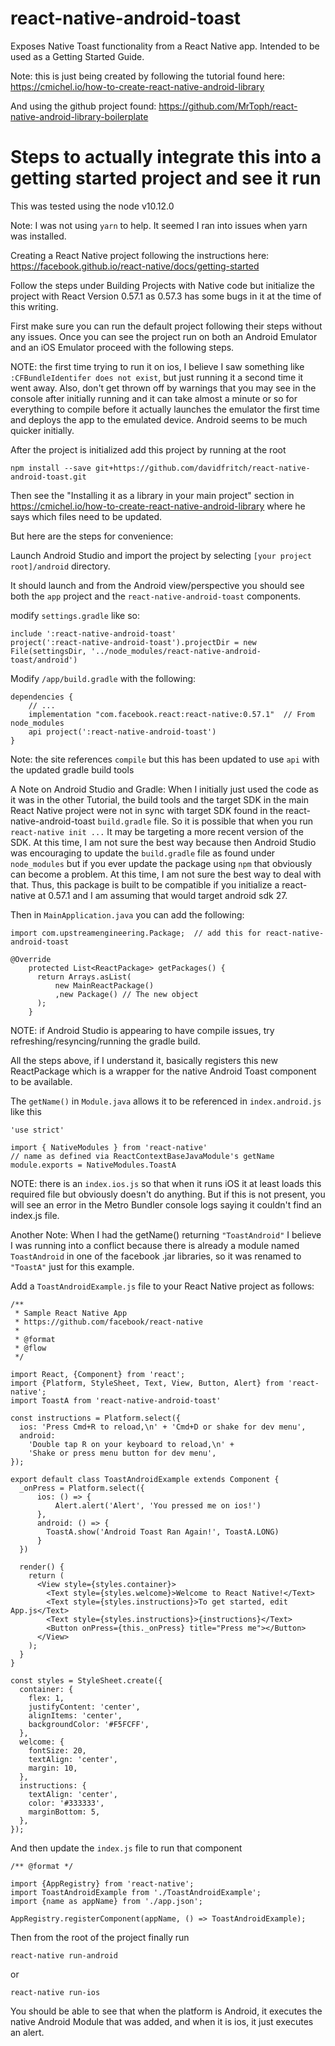 # react-native-android-toast
Exposes Native Toast functionality from a React Native app.  Intended to be used as a Getting Started Guide.

Note: this is just being created by following the tutorial found here: https://cmichel.io/how-to-create-react-native-android-library

And using the github project found:
https://github.com/MrToph/react-native-android-library-boilerplate

# Steps to actually integrate this into a getting started project and see it run

This was tested using the node v10.12.0

Note: I was not using `yarn` to help.  It seemed I ran into issues when yarn was installed.

Creating a React Native project following the instructions here:
https://facebook.github.io/react-native/docs/getting-started

Follow the steps under Building Projects with Native code but initialize the project with React Version 0.57.1 as 0.57.3 has some bugs in it at the time of this writing.

First make sure you can run the default project following their steps without any issues.  Once you can see the project run on both an Android Emulator and an iOS Emulator proceed with the following steps.

NOTE: the first time trying to run it on ios, I believe I saw something like `:CFBundleIdentifer does not exist`, but just running it a second time it went away.  Also, don't get thrown off by warnings that you may see in the console after initially running and it can take almost a minute or so for everything to compile before it actually launches the emulator the first time and deploys the app to the emulated device.  Android seems to be much quicker initially.


After the project is initialized add this project by running at the root

```
npm install --save git+https://github.com/davidfritch/react-native-android-toast.git
```

Then see the "Installing it as a library in your main project" section in https://cmichel.io/how-to-create-react-native-android-library where he says which files need to be updated.

But here are the steps for convenience:

Launch Android Studio and import the project by selecting `[your project root]/android` directory.

It should launch and from the Android view/perspective you should see both the `app` project and the `react-native-android-toast` components.

modify `settings.gradle` like so:

```
include ':react-native-android-toast'
project(':react-native-android-toast').projectDir = new File(settingsDir, '../node_modules/react-native-android-toast/android')
```

Modify `/app/build.gradle` with the following:

```
dependencies {
    // ...
    implementation "com.facebook.react:react-native:0.57.1"  // From node_modules
    api project(':react-native-android-toast')
}
```

Note: the site references `compile` but this has been updated to use `api` with the updated gradle build tools

A Note on Android Studio and Gradle: When I initially just used the code as it was in the other Tutorial, the build tools and the target SDK in the main React Native project were not in sync with target SDK found in the react-native-android-toast `build.gradle` file.  So it is possible that when you run `react-native init ...` It may be targeting a more recent version of the SDK.  At this time, I am not sure the best way because then Android Studio was encouraging to update the `build.gradle` file as found under `node_modules` but if you ever update the package using `npm` that obviously can become a problem.  At this time, I am not sure the best way to deal with that.  Thus, this package is built to be compatible if you initialize a react-native at 0.57.1 and I am assuming that would target android sdk 27.

Then in `MainApplication.java` you can add the following:

```
import com.upstreamengineering.Package;  // add this for react-native-android-toast
```

```
@Override
    protected List<ReactPackage> getPackages() {
      return Arrays.asList(
          new MainReactPackage()
          ,new Package() // The new object
      );
    }
```

NOTE: if Android Studio is appearing to have compile issues, try refreshing/resyncing/running the gradle build.

All the steps above, if I understand it, basically registers this new ReactPackage which is a wrapper for the native Android Toast component to be available.  

The `getName()` in `Module.java` allows it to be referenced in `index.android.js` like this

```
'use strict'

import { NativeModules } from 'react-native'
// name as defined via ReactContextBaseJavaModule's getName
module.exports = NativeModules.ToastA
```

NOTE: there is an `index.ios.js` so that when it runs iOS it at least loads this required file but obviously doesn't do anything.  But if this is not present, you will see an error in the Metro Bundler console logs saying it couldn't find an index.js file.

Another Note: When I had the getName() returning `"ToastAndroid"` I believe I was running into a conflict because there is already a module named `ToastAndroid` in one of the facebook .jar libraries, so it was renamed to `"ToastA"` just for this example.

Add a `ToastAndroidExample.js` file to your React Native project as follows:

```
/**
 * Sample React Native App
 * https://github.com/facebook/react-native
 *
 * @format
 * @flow
 */

import React, {Component} from 'react';
import {Platform, StyleSheet, Text, View, Button, Alert} from 'react-native';
import ToastA from 'react-native-android-toast'

const instructions = Platform.select({
  ios: 'Press Cmd+R to reload,\n' + 'Cmd+D or shake for dev menu',
  android:
    'Double tap R on your keyboard to reload,\n' +
    'Shake or press menu button for dev menu',
});

export default class ToastAndroidExample extends Component {
  _onPress = Platform.select({
      ios: () => {
          Alert.alert('Alert', 'You pressed me on ios!')
      },
      android: () => {
        ToastA.show('Android Toast Ran Again!', ToastA.LONG)
      }
  })

  render() {
    return (
      <View style={styles.container}>
        <Text style={styles.welcome}>Welcome to React Native!</Text>
        <Text style={styles.instructions}>To get started, edit App.js</Text>
        <Text style={styles.instructions}>{instructions}</Text>
        <Button onPress={this._onPress} title="Press me"></Button>
      </View>
    );
  }
}

const styles = StyleSheet.create({
  container: {
    flex: 1,
    justifyContent: 'center',
    alignItems: 'center',
    backgroundColor: '#F5FCFF',
  },
  welcome: {
    fontSize: 20,
    textAlign: 'center',
    margin: 10,
  },
  instructions: {
    textAlign: 'center',
    color: '#333333',
    marginBottom: 5,
  },
});
```

And then update the `index.js` file to run that component

```
/** @format */

import {AppRegistry} from 'react-native';
import ToastAndroidExample from './ToastAndroidExample';
import {name as appName} from './app.json';

AppRegistry.registerComponent(appName, () => ToastAndroidExample);
```

Then from the root of the project finally run

```
react-native run-android
```
or
```
react-native run-ios
```

You should be able to see that when the platform is Android, it executes the native Android Module that was added, and when it is ios, it just executes an alert.
